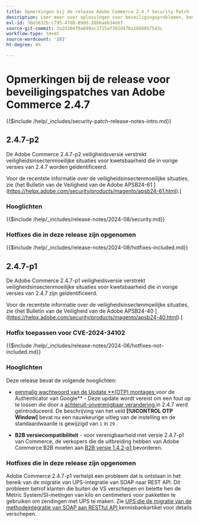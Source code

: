 ```yaml
---
title: Opmerkingen bij de release Adobe Commerce 2.4.7 Security Patch
description: Leer meer over oplossingen voor beveiligingsproblemen, beveiligingsverbeteringen en andere beveiligingsupdates die zijn opgenomen in de beveiligingspatchreleases voor Adobe Commerce versie 2.4.7.
exl-id: 38e5632b-c795-47d8-89dd-26bbaeb34e67
source-git-commit: 3a2d104f0a689ac3715af302d470a1660857543c
workflow-type: tm+mt
source-wordcount: '283'
ht-degree: 0%

---
```


# Opmerkingen bij de release voor beveiligingspatches van Adobe Commerce 2.4.7

{{$include /help/_includes/security-patch-release-notes-intro.md}}

## 2.4.7-p2

De Adobe Commerce 2.4.7-p2 veiligheidsversie verstrekt veiligheidsinsectenmoeilijke situaties voor kwetsbaarheid die in vorige versies van 2.4.7 worden geïdentificeerd.

Voor de recentste informatie over de veiligheidsinsectenmoeilijke situaties, zie {het Bulletin van de Veiligheid van de Adobe APSB24-61 ](https://helpx.adobe.com/security/products/magento/apsb24-61.html).[

### Hooglichten

{{$include /help/_includes/release-notes/2024-08/security.md}}

### Hotfixes die in deze release zijn opgenomen

{{$include /help/_includes/release-notes/2024-08/hotfixes-included.md}}

## 2.4.7-p1

De Adobe Commerce 2.4.7-p1 veiligheidsversie verstrekt veiligheidsinsectenmoeilijke situaties voor kwetsbaarheid die in vorige versies van 2.4.7 zijn geïdentificeerd.

Voor de recentste informatie over de veiligheidsinsectenmoeilijke situaties, zie {het Bulletin van de Veiligheid van de Adobe APSB24-40 ](https://helpx.adobe.com/security/products/magento/apsb24-40.html).[

### Hotfix toepassen voor CVE-2024-34102

{{$include /help/_includes/release-notes/2024-06/hotfixes-not-included.md}}

### Hooglichten

Deze release bevat de volgende hooglichten:

* [ eenmalig wachtwoord van de Update **(OTP) montages ](https://experienceleague.adobe.com/en/docs/commerce-admin/systems/security/2fa/security-two-factor-authentication#google) voor de Authenticator van Google** - Deze update wordt vereist om een fout op te lossen die door a [ achteruit-onverenigbaar verandering ](https://developer.adobe.com/commerce/php/development/backward-incompatible-changes/highlights/#new-system-configuration-validation-for-two-factor-authentication-otp_window-value) in 2.4.7 werd geïntroduceerd. De beschrijving van het veld **[!UICONTROL OTP Window]** bevat nu een nauwkeurige uitleg van de instelling en de standaardwaarde is gewijzigd van `1` in `29` .

* **B2B versiecompatibiliteit** - voor verenigbaarheid met versie 2.4.7-p1 van Commerce, de verkopers die de uitbreiding hebben van Adobe Commerce B2B moeten aan [ B2B versie 1.4.2-p1 ](https://experienceleague.adobe.com/en/docs/commerce-admin/b2b/release-notes#b2b-v142-p1) bevorderen.

### Hotfixes die in deze release zijn opgenomen

Adobe Commerce 2.4.7-p1 verhelpt een probleem dat is ontstaan in het bereik van de migratie van UPS-integratie van SOAP naar REST API. Dit probleem betrof klanten die buiten de VS verschepen en belette hen de Metric System/SI-metingen van kilo en centimeters voor pakketten te gebruiken om zendingen met UPS te maken. Zie [ UPS die de migratie van de methodeintegratie van SOAP aan RESTful API ](https://experienceleague.adobe.com/en/docs/commerce-knowledge-base/kb/troubleshooting/known-issues-patches-attached/ups-shipping-method-integration-migration-from-soap-to-restful-api) kennisbankartikel voor details verschepen.
